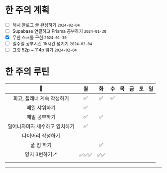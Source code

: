 # 한 주의 계획
- [ ] 해시 블로그 글 완성하기 `2024-02-04`
- [ ] Supabase 연결하고 Prisma 공부하기 `2024-01-30`
- [x] 무한 스크롤 구현 `2024-01-30`
- [ ] 일주일 공부시간 15시간 넘기기 `2024-02-04`
- [ ] 그릿 52p ~ 114p 읽기 `2024-02-04`

# 한 주의 루틴
| 🐣 | 월 | 화 | 수 | 목 | 금 | 토 | 일 |
| :--: | :--: | :--: | :--: | :--: | :--: | :--: | :--: |
| 회고, 플래너 계속 작성하기 | ✅ | ✅ | ✅ |  |  |  |  |
| 매일 샤워하기 | ✅ |  |  |  |  |  |  |
| 매일 공부하기 | ✅ | ✅ |  |  |  |  |  |
| 일어나자마자 세수하고 양치하기 | ✅ |  |  |  |  |  |  |
| 다이어리 작성하기 |  |  |  |  |  |  |  |
| 풀 업 하기 |  | ✅ |  |  |  |  |  |
| 양치 3번하기🪥 | ✅✅✅ | ✅✅ |  |  |  |  |  |
|  |  |  |  |  |  |  |  |

---